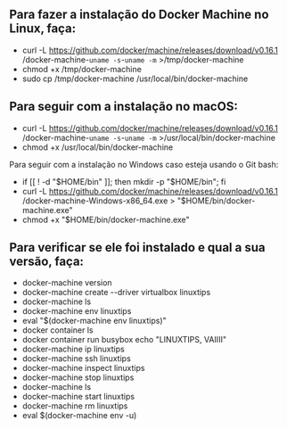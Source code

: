 ## Para fazer a instalação do Docker Machine no Linux, faça:

- curl -L https://github.com/docker/machine/releases/download/v0.16.1
/docker-machine-`uname -s`-`uname -m` >/tmp/docker-machine
- chmod +x /tmp/docker-machine 
- sudo cp /tmp/docker-machine /usr/local/bin/docker-machine


## Para seguir com a instalação no macOS:

- curl -L https://github.com/docker/machine/releases/download/v0.16.1
/docker-machine-`uname -s`-`uname -m` >/usr/local/bin/docker-machine 
- chmod +x /usr/local/bin/docker-machine

Para seguir com a instalação no Windows caso esteja usando o Git bash:

- if [[ ! -d "$HOME/bin" ]]; then mkdir -p "$HOME/bin"; fi
- curl -L https://github.com/docker/machine/releases/download/v0.16.1
/docker-machine-Windows-x86_64.exe > "$HOME/bin/docker-machine.exe"
- chmod +x "$HOME/bin/docker-machine.exe"


## Para verificar se ele foi instalado e qual a sua versão, faça:

- docker-machine version
- docker-machine create --driver virtualbox linuxtips
- docker-machine ls
- docker-machine env linuxtips
- eval "$(docker-machine env linuxtips)"
- docker container ls
- docker container run busybox echo "LINUXTIPS, VAIIII"
- docker-machine ip linuxtips
- docker-machine ssh linuxtips
- docker-machine inspect linuxtips
- docker-machine stop linuxtips
- docker-machine ls 
- docker-machine start linuxtips
- docker-machine rm linuxtips
- eval $(docker-machine env -u)